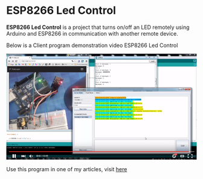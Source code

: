 # ESP8266 Led Control

**ESP8266 Led Control** is a project that turns on/off an LED remotely using Arduino and ESP8266 in communication with another remote device.

Below is a Client program demonstration video ESP8266 Led Control

[![ESP8266 Led Control Video](/files/esp8266video.jpg)](https://youtu.be/8saqd-_tcZw "ESP8266 Led Control Video")

Use this program in one of my articles, visit [here](http://eduardoaw.github.io/2015-12-20-ESP-8266-Primeiros-Passos)

